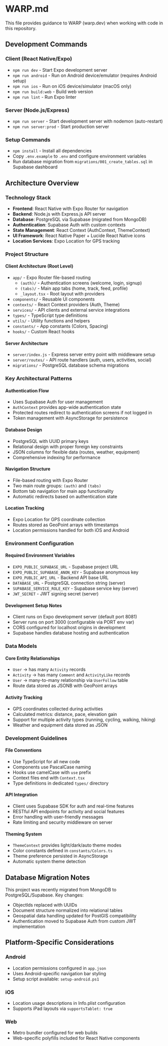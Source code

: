 # WARP.md

This file provides guidance to WARP (warp.dev) when working with code in this repository.

## Development Commands

### Client (React Native/Expo)
- `npm run dev` - Start Expo development server
- `npm run android` - Run on Android device/emulator (requires Android setup)
- `npm run ios` - Run on iOS device/simulator (macOS only)
- `npm run build:web` - Build web version
- `npm run lint` - Run Expo linter

### Server (Node.js/Express)
- `npm run server` - Start development server with nodemon (auto-restart)
- `npm run server:prod` - Start production server

### Setup Commands
- `npm install` - Install all dependencies
- Copy `.env.example` to `.env` and configure environment variables
- Run database migration from `migrations/001_create_tables.sql` in Supabase dashboard

## Architecture Overview

### Technology Stack
- **Frontend**: React Native with Expo Router for navigation
- **Backend**: Node.js with Express.js API server
- **Database**: PostgreSQL via Supabase (migrated from MongoDB)
- **Authentication**: Supabase Auth with custom contexts
- **State Management**: React Context (AuthContext, ThemeContext)
- **UI Framework**: React Native Paper + Lucide React Native icons
- **Location Services**: Expo Location for GPS tracking

### Project Structure

#### Client Architecture (Root Level)
- `app/` - Expo Router file-based routing
  - `(auth)/` - Authentication screens (welcome, login, signup)
  - `(tabs)/` - Main app tabs (home, track, feed, profile)
  - `_layout.tsx` - Root layout with providers
- `components/` - Reusable UI components
- `contexts/` - React Context providers (Auth, Theme)
- `services/` - API clients and external service integrations
- `types/` - TypeScript type definitions
- `utils/` - Utility functions and helpers
- `constants/` - App constants (Colors, Spacing)
- `hooks/` - Custom React hooks

#### Server Architecture
- `server/index.js` - Express server entry point with middleware setup
- `server/routes/` - API route handlers (auth, users, activities, social)
- `migrations/` - PostgreSQL database schema migrations

### Key Architectural Patterns

#### Authentication Flow
- Uses Supabase Auth for user management
- `AuthContext` provides app-wide authentication state
- Protected routes redirect to authentication screens if not logged in
- Token management with AsyncStorage for persistence

#### Database Design
- PostgreSQL with UUID primary keys
- Relational design with proper foreign key constraints
- JSON columns for flexible data (routes, weather, equipment)
- Comprehensive indexing for performance

#### Navigation Structure
- File-based routing with Expo Router
- Two main route groups: `(auth)` and `(tabs)`
- Bottom tab navigation for main app functionality
- Automatic redirects based on authentication state

#### Location Tracking
- Expo Location for GPS coordinate collection
- Routes stored as GeoPoint arrays with timestamps
- Location permissions handled for both iOS and Android

### Environment Configuration

#### Required Environment Variables
- `EXPO_PUBLIC_SUPABASE_URL` - Supabase project URL
- `EXPO_PUBLIC_SUPABASE_ANON_KEY` - Supabase anonymous key
- `EXPO_PUBLIC_API_URL` - Backend API base URL
- `DATABASE_URL` - PostgreSQL connection string (server)
- `SUPABASE_SERVICE_ROLE_KEY` - Supabase service key (server)
- `JWT_SECRET` - JWT signing secret (server)

#### Development Setup Notes
- Client runs on Expo development server (default port 8081)
- Server runs on port 3000 (configurable via PORT env var)
- CORS configured for localhost origins in development
- Supabase handles database hosting and authentication

### Data Models

#### Core Entity Relationships
- `User` -> has many `Activity` records
- `Activity` -> has many `Comment` and `ActivityLike` records  
- `User` -> many-to-many relationship via `UserFollow` table
- Route data stored as JSONB with GeoPoint arrays

#### Activity Tracking
- GPS coordinates collected during activities
- Calculated metrics: distance, pace, elevation gain
- Support for multiple activity types (running, cycling, walking, hiking)
- Weather and equipment data stored as JSON

### Development Guidelines

#### File Conventions
- Use TypeScript for all new code
- Components use PascalCase naming
- Hooks use camelCase with `use` prefix
- Context files end with `Context.tsx`
- Type definitions in dedicated `types/` directory

#### API Integration
- Client uses Supabase SDK for auth and real-time features
- RESTful API endpoints for activity and social features
- Error handling with user-friendly messages
- Rate limiting and security middleware on server

#### Theming System
- `ThemeContext` provides light/dark/auto theme modes
- Color constants defined in `constants/Colors.ts`
- Theme preference persisted in AsyncStorage
- Automatic system theme detection

## Database Migration Notes

This project was recently migrated from MongoDB to PostgreSQL/Supabase. Key changes:
- ObjectIds replaced with UUIDs
- Document structure normalized into relational tables
- Geospatial data handling updated for PostGIS compatibility
- Authentication moved to Supabase Auth from custom JWT implementation

## Platform-Specific Considerations

### Android
- Location permissions configured in `app.json`
- Uses Android-specific navigation bar styling
- Setup script available: `setup-android.ps1`

### iOS  
- Location usage descriptions in Info.plist configuration
- Supports iPad layouts via `supportsTablet: true`

### Web
- Metro bundler configured for web builds
- Web-specific polyfills included for React Native components